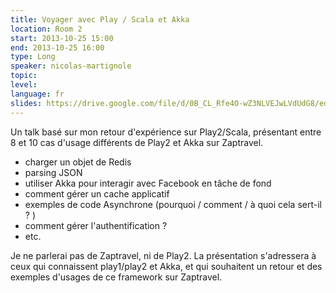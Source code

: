 ```yaml
---
title: Voyager avec Play / Scala et Akka
location: Room 2
start: 2013-10-25 15:00
end: 2013-10-25 16:00
type: Long
speaker: nicolas-martignole
topic: 
level: 
language: fr
slides: https://drive.google.com/file/d/0B_CL_Rfe4O-wZ3NLVEJwLVdUdG8/edit?usp=sharing
---
```


Un talk basé sur mon retour d'expérience sur Play2/Scala, présentant entre 8 et 10 cas d'usage différents de Play2 et Akka sur Zaptravel.

- charger un objet de Redis
- parsing JSON
- utiliser Akka pour interagir avec Facebook en tâche de fond
- comment gérer un cache applicatif
- exemples de code Asynchrone (pourquoi / comment / à quoi cela sert-il ? )
- comment gérer l'authentification ?
- etc.

Je ne parlerai pas de Zaptravel, ni de Play2. La présentation s'adressera à ceux qui connaissent play1/play2 et Akka, et qui souhaitent un retour et des exemples d'usages de ce framework sur Zaptravel.

